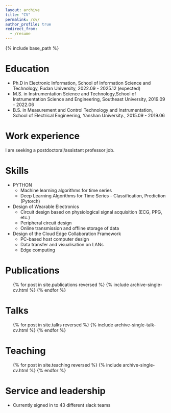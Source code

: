 ```yaml
---
layout: archive
title: "CV"
permalink: /cv/
author_profile: true
redirect_from:
  - /resume
---
```


{% include base_path %}

Education
======
* Ph.D in Electronic Information, School of Information Science and Technology, Fudan University, 2022.09 - 2025.12 (expected)
* M.S. in Instrumentation Science and Technology,School of Instrumentation Science and Engineering, Southeast University, 2019.09 - 2022.06
* B.S. in Measurement and Control Technology and Instrumentation, School of Electrical Engineering, Yanshan University., 2015.09 - 2019.06

Work experience
======
I am seeking a postdoctoral/assistant professor job.
  
Skills
======
* PYTHON
  * Machine learning algorithms for time series
  * Deep Learning Algorithms for Time Series - Classification, Prediction (Pytorch)
* Design of Wearable Electronics
  * Circuit design based on physiological signal acquisition (ECG, PPG, etc.)
  * Peripheral circuit design
  * Online transmission and offline storage of data
* Design of the Cloud Edge Collaboration Framework
  * PC-based host computer design
  * Data transfer and visualisation on LANs
  * Edge computing

Publications
======
  <ul>{% for post in site.publications reversed %}
    {% include archive-single-cv.html %}
  {% endfor %}</ul>
  
Talks
======
  <ul>{% for post in site.talks reversed %}
    {% include archive-single-talk-cv.html  %}
  {% endfor %}</ul>
  
Teaching
======
  <ul>{% for post in site.teaching reversed %}
    {% include archive-single-cv.html %}
  {% endfor %}</ul>
  
Service and leadership
======
* Currently signed in to 43 different slack teams
